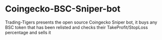 # Coingecko-BSC-Sniper-bot
Trading-Tigers presents the open source Coingecko Sniper bot, it buys any BSC token that has been relisted and checks their TakeProfit/StopLoss percentage and sells it
